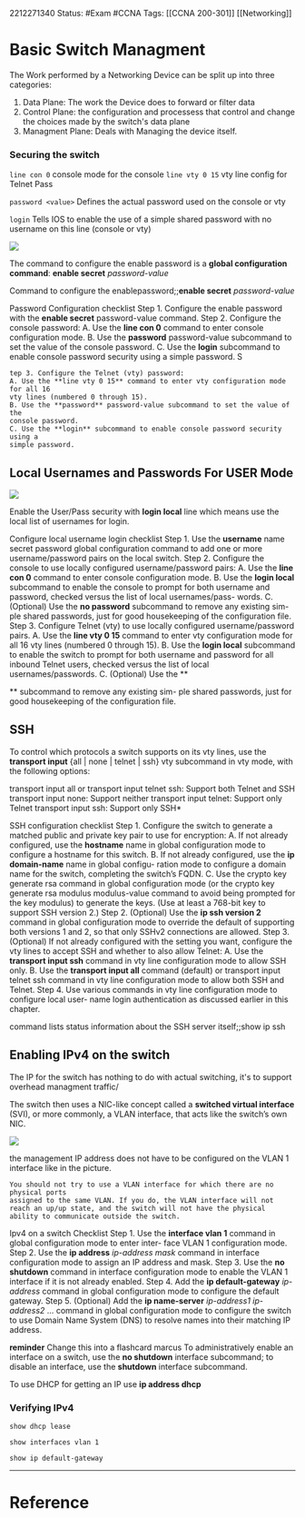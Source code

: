
2212271340
	Status: #Exam #CCNA
		Tags: [[CCNA 200-301]] [[Networking]]

# Basic Switch Managment


The Work performed by a Networking Device can be split up into three categories:

1. Data Plane: The work the Device does to forward or filter data
2. Control Plane: the configuration and processess that control and change the choices made by the switch's data plane
3. Managment Plane: Deals with Managing the device itself.



### Securing the switch

`line con 0` console mode for the console
`line vty 0 15` vty line config for Telnet Pass



`password <value>` Defines the actual password used on the console or vty

`login` Tells IOS to enable the use of a simple shared password with no username on this line (console or vty)

<img src = "https://i.gyazo.com/753e9078def39d912c9ad58a390e7fff.png">

 The command to configure the enable password is a **global configuration command**: **enable secret** *password-value*

Command to configure the enablepassword;;**enable secret** *password-value*
<!--SR:!2023-01-02,1,230-->

Password Configuration checklist
	Step 1. Configure the enable password with the **enable secret** password-value command.
	Step 2. Configure the console password:
	A. Use the **line con 0** command to enter console configuration mode.
	B. Use the **password** password-value subcommand to set the value of the
	console password.
	C. Use the **login** subcommand to enable console password security using a
	simple password.
	S
	
	
	tep 3. Configure the Telnet (vty) password:
	A. Use the **line vty 0 15** command to enter vty configuration mode for all 16
	vty lines (numbered 0 through 15).
	B. Use the **password** password-value subcommand to set the value of the
	console password.
	C. Use the **login** subcommand to enable console password security using a
	simple password.   


## Local Usernames and Passwords For USER Mode

<img src = "https://i.gyazo.com/685fc751c6ee01d46c24e308355fd9fc.png">



Enable the User/Pass security with **login local** line which means use the local list of usernames for login.

Configure local username login checklist
	Step 1.
	Use the **username** name secret password global configuration command to
	add one or more username/password pairs on the local switch.
	Step 2.
	Configure the console to use locally configured username/password pairs:
	A. Use the **line con 0** command to enter console configuration mode.
	B. Use the **login local** subcommand to enable the console to prompt for both
	username and password, checked versus the list of local usernames/pass-
	words.
	C. (Optional) Use the **no password** subcommand to remove any existing sim-
	ple shared passwords, just for good housekeeping of the configuration file.
	Step 3.
	Configure Telnet (vty) to use locally configured username/password pairs.
	A. Use the **line vty 0 15** command to enter vty configuration mode for all 16
	vty lines (numbered 0 through 15).
	B. Use the **login local** subcommand to enable the switch to prompt for both
	username and password for all inbound Telnet users, checked versus the list
	of local usernames/passwords.
	C. (Optional) Use the **
 
 ** subcommand to remove any existing sim-
	ple shared passwords, just for good housekeeping of the configuration file.      

## SSH
To control which protocols a switch supports on its vty lines, use the **transport input** {all |
none | telnet | ssh} vty subcommand in vty mode, with the following options:

transport input all or transport input telnet ssh: Support both Telnet and SSH
transport input none: Support neither
transport input telnet: Support only Telnet
transport input ssh: Support only SSH*


SSH configuration checklist
	Step 1.
	Configure the switch to generate a matched public and private key pair to use
	for encryption:
	A. If not already configured, use the **hostname** name in global configuration
	mode to configure a hostname for this switch.
	B. If not already configured, use the **ip domain-name** name in global configu-
	ration mode to configure a domain name for the switch, completing the
	switch’s FQDN.
	C. Use the crypto key generate rsa command in global configuration mode
	(or the crypto key generate rsa modulus modulus-value command to
	avoid being prompted for the key modulus) to generate the keys. (Use at
	least a 768-bit key to support SSH version 2.)
	Step 2.
	(Optional) Use the **ip ssh version 2** command in global configuration mode to
	override the default of supporting both versions 1 and 2, so that only SSHv2
	connections are allowed.
	Step 3.
	(Optional) If not already configured with the setting you want, configure the
	vty lines to accept SSH and whether to also allow Telnet:
	A. Use the **transport input ssh** command in vty line configuration mode to
	allow SSH only.
	B. Use the **transport input all** command (default) or transport input telnet ssh
	command in vty line configuration mode to allow both SSH and Telnet.
	Step 4.
	Use various commands in vty line configuration mode to configure local user-
	name login authentication as discussed earlier in this chapter.

command lists status information about the SSH server itself;;show ip ssh
<!--SR:!2023-01-04,3,250-->

## Enabling IPv4 on the switch

The IP for the switch has nothing to do with actual switching, it's to support overhead managment traffic/

The switch then uses a NIC-like concept called a **switched virtual interface** (SVI),
or more commonly, a VLAN interface, that acts like the switch’s own NIC. 


<img src = "https://i.gyazo.com/43de3c857b12dfb6e4e9d71630826f0a.png">

 the management IP address does not have to be configured on the VLAN 1 interface like in the picture.

```ad-note
You should not try to use a VLAN interface for which there are no physical ports
assigned to the same VLAN. If you do, the VLAN interface will not reach an up/up state, and the switch will not have the physical ability to communicate outside the switch.
```

Ipv4 on a switch Checklist
	Step 1.
	Use the **interface vlan 1** command in global configuration mode to enter inter-
	face VLAN 1 configuration mode.
	Step 2.
	Use the **ip address** *ip-address* *mask* command in interface configuration mode
	to assign an IP address and mask.
	Step 3.
	Use the **no shutdown** command in interface configuration mode to enable the
	VLAN 1 interface if it is not already enabled.
	Step 4.
	Add the **ip default-gateway** *ip-address* command in global configuration mode
	to configure the default gateway.
	Step 5.
	(Optional) Add the **ip name-server** *ip-address1 ip-address2* … command in
	global configuration mode to configure the switch to use Domain Name System
	(DNS) to resolve names into their matching IP address.

**reminder** Change this into a flashcard marcus
To administratively enable an interface on a switch, use the **no shutdown** interface subcommand; to disable an interface, use the **shutdown** interface subcommand. 

To use DHCP for getting an IP use **ip address dhcp**


### Verifying IPv4

`show dhcp lease`

`show interfaces vlan 1`

`show ip default-gateway`





















---
# Reference
